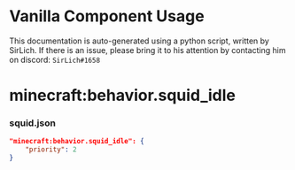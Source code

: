 # Vanilla Component Usage
This documentation is auto-generated using a python script, written by SirLich. If there is an issue, please bring it to his attention by contacting him on discord: `SirLich#1658`

# minecraft:behavior.squid_idle
### squid.json
```JSON
"minecraft:behavior.squid_idle": {
    "priority": 2
}
```


